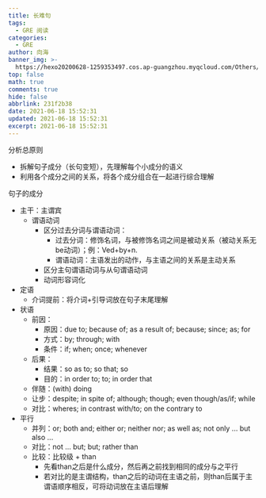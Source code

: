 ```yaml
---
title: 长难句
tags:
  - GRE 阅读
categories:
  - GRE
author: 向海
banner_img: >-
  https://hexo20200628-1259353497.cos.ap-guangzhou.myqcloud.com/Others/Fluid/post/post2.jpg
top: false
math: true
comments: true
hide: false
abbrlink: 231f2b38
date: 2021-06-18 15:52:31
updated: 2021-06-18 15:52:31
excerpt: 2021-06-18 15:52:31
---
```


分析总原则

+ 拆解句子成分（长句变短），先理解每个小成分的语义
+ 利用各个成分之间的关系，将各个成分组合在一起进行综合理解

句子的成分

+ 主干：主谓宾
  + 谓语动词
    + 区分过去分词与谓语动词：
      + 过去分词：修饰名词，与被修饰名词之间是被动关系（被动关系无be动词）；例：Ved+by+n.
      + 谓语动词：主语发出的动作，与主语之间的关系是主动关系
    + 区分主句谓语动词与从句谓语动词
    + 动词形容词化
+ 定语
  + 介词提前：将介词+引导词放在句子末尾理解
+ 状语
  + 前因：
    + 原因：due to; because of; as a result of; because; since; as; for
    + 方式：by; through; with
    + 条件：if; when; once; whenever
  + 后果：
    + 结果：so as to; so that; so
    + 目的：in order to; to; in order that
  + 伴随：(with) doing
  + 让步：despite; in spite of; although; though; even though/as/if; while
  + 对比：wheres; in contrast with/to; on the contrary to
+ 平行
  + 并列：or; both and; either or; neither nor; as well as; not only ... but also ...
  + 对比：not ... but; but; rather than
  + 比较：比较级 + than
    + 先看than之后是什么成分，然后再之前找到相同的成分与之平行
    + 若对比的是主谓结构，than之后的动词在主语之前，则than后属于主谓语顺序相反，可将动词放在主语后理解